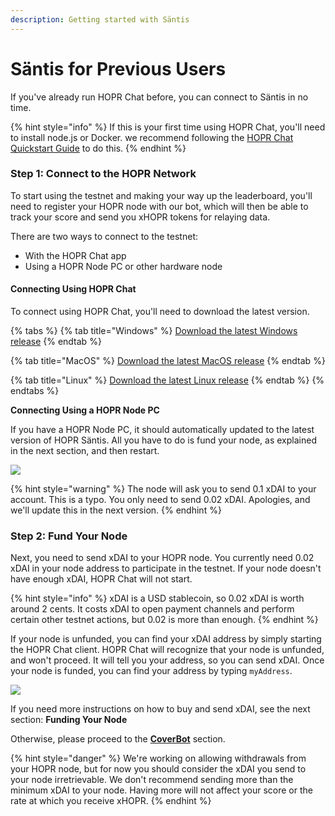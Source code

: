 ```yaml
---
description: Getting started with Säntis
---
```


# Säntis for Previous Users

If you've already run HOPR Chat before, you can connect to Säntis in no time.

{% hint style="info" %}
If this is your first time using HOPR Chat, you'll need to install node.js or Docker. we recommend following the [HOPR Chat Quickstart Guide](https://docs.hoprnet.org/home/getting-started/hopr-chat/quickstart) to do this.
{% endhint %}

### Step 1: Connect to the HOPR Network

To start using the testnet and making your way up the leaderboard, you'll need to register your HOPR node with our bot, which will then be able to track your score and send you xHOPR tokens for relaying data.

There are two ways to connect to the testnet:

- With the HOPR Chat app
- Using a HOPR Node PC or other hardware node

#### Connecting Using HOPR Chat

To connect using HOPR Chat, you'll need to download the latest version.

{% tabs %}
{% tab title="Windows" %}
[Download the latest Windows release](https://github.com/hoprnet/hopr-chat/releases/download/v1.13.0-saentis.testnet/hopr-chat-nodebin-windows.zip)
{% endtab %}

{% tab title="MacOS" %}
[Download the latest MacOS release](https://github.com/hoprnet/hopr-chat/releases/download/v1.13.0-saentis.testnet/hopr-chat-nodebin-macos.zip)
{% endtab %}

{% tab title="Linux" %}
[Download the latest Linux release](https://github.com/hoprnet/hopr-chat/releases/download/v1.13.0-saentis.testnet/hopr-chat-nodebin-linux.zip)
{% endtab %}
{% endtabs %}

**Connecting Using a HOPR Node PC**

If you have a HOPR Node PC, it should automatically updated to the latest version of HOPR Säntis. All you have to do is fund your node, as explained in the next section, and then restart.

![](../../.gitbook/assets/avado-no-funds.png)

{% hint style="warning" %}
The node will ask you to send 0.1 xDAI to your account. This is a typo. You only need to send 0.02 xDAI. Apologies, and we'll update this in the next version.
{% endhint %}

### Step 2: Fund Your Node

Next, you need to send xDAI to your HOPR node. You currently need 0.02 xDAI in your node address to participate in the testnet. If your node doesn't have enough xDAI, HOPR Chat will not start.

{% hint style="info" %}
xDAI is a USD stablecoin, so 0.02 xDAI is worth around 2 cents. It costs xDAI to open payment channels and perform certain other testnet actions, but 0.02 is more than enough.
{% endhint %}

If your node is unfunded, you can find your xDAI address by simply starting the HOPR Chat client. HOPR Chat will recognize that your node is unfunded, and won't proceed. It will tell you your address, so you can send xDAI. Once your node is funded, you can find your address by typing `myAddress`.

![](../../.gitbook/assets/no-funds.png)

If you need more instructions on how to buy and send xDAI, see the next section: **Funding Your Node**

Otherwise, please proceed to the [**CoverBot**](coverbot.md) section.

{% hint style="danger" %}
We're working on allowing withdrawals from your HOPR node, but for now you should consider the xDAI you send to your node irretrievable. We don't recommend sending more than the minimum xDAI to your node. Having more will not affect your score or the rate at which you receive xHOPR.
{% endhint %}
